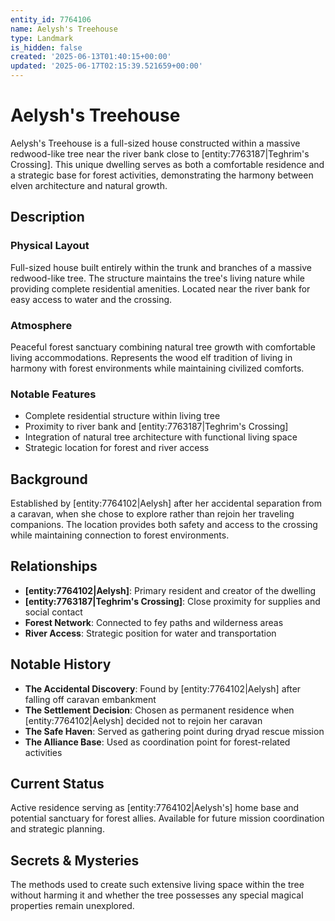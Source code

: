```yaml
---
entity_id: 7764106
name: Aelysh's Treehouse
type: Landmark
is_hidden: false
created: '2025-06-13T01:40:15+00:00'
updated: '2025-06-17T02:15:39.521659+00:00'
---
```

# Aelysh's Treehouse

Aelysh's Treehouse is a full-sized house constructed within a massive redwood-like tree near the river bank close to [entity:7763187|Teghrim's Crossing]. This unique dwelling serves as both a comfortable residence and a strategic base for forest activities, demonstrating the harmony between elven architecture and natural growth.

## Description

### Physical Layout

Full-sized house built entirely within the trunk and branches of a massive redwood-like tree. The structure maintains the tree's living nature while providing complete residential amenities. Located near the river bank for easy access to water and the crossing.

### Atmosphere

Peaceful forest sanctuary combining natural tree growth with comfortable living accommodations. Represents the wood elf tradition of living in harmony with forest environments while maintaining civilized comforts.

### Notable Features

- Complete residential structure within living tree
- Proximity to river bank and [entity:7763187|Teghrim's Crossing]
- Integration of natural tree architecture with functional living space
- Strategic location for forest and river access

## Background

Established by [entity:7764102|Aelysh] after her accidental separation from a caravan, when she chose to explore rather than rejoin her traveling companions. The location provides both safety and access to the crossing while maintaining connection to forest environments.

## Relationships

- **[entity:7764102|Aelysh]**: Primary resident and creator of the dwelling
- **[entity:7763187|Teghrim's Crossing]**: Close proximity for supplies and social contact
- **Forest Network**: Connected to fey paths and wilderness areas
- **River Access**: Strategic position for water and transportation

## Notable History

- **The Accidental Discovery**: Found by [entity:7764102|Aelysh] after falling off caravan embankment
- **The Settlement Decision**: Chosen as permanent residence when [entity:7764102|Aelysh] decided not to rejoin her caravan
- **The Safe Haven**: Served as gathering point during dryad rescue mission
- **The Alliance Base**: Used as coordination point for forest-related activities

## Current Status

Active residence serving as [entity:7764102|Aelysh's] home base and potential sanctuary for forest allies. Available for future mission coordination and strategic planning.

## Secrets & Mysteries

The methods used to create such extensive living space within the tree without harming it and whether the tree possesses any special magical properties remain unexplored.